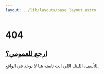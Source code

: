 ```yaml
---
layout: ../lib/layouts/base_layout.astro
---
```


# 404

## [ارجع للعمومي؟](/)

للأسف، اللينك اللي انت تابعته هنا لا يوجد في الواقع.
